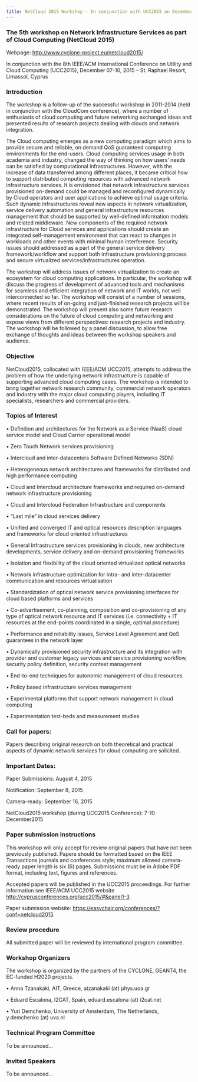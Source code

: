 ```yaml
---
title: NetCloud 2015 Workshop - In conjunction with UCC2015 on December 07-10, 2015, Limassol, Cyprus
---
```


### The 5th workshop on Network Infrastructure Services as part of Cloud Computing (NetCloud 2015)
Webpage: <http://www.cyclone-project.eu/netcloud2015/>

In conjunction with the 8th IEEE/ACM International Conference on Utility and Cloud Computing (UCC2015), 
December 07-10, 2015 – St. Raphael Resort, Limassol, Cyprus

### Introduction	

The workshop is a follow-up of the successful workshop in 2011-2014 (held in conjunction with the CloudCom conference), where a number of enthusiasts of cloud computing and future networking exchanged ideas and presented results of research projects dealing with clouds and network integration.  

The Cloud computing emerges as a new computing paradigm which aims to provide secure and reliable, on demand QoS guaranteed computing environments for the end-users. Cloud computing services usage in both academia and industry, changed the way of thinking on how users’ needs can be satisfied by computational infrastructures. However, with the increase of data transferred among different places, it became critical how to support distributed computing resources with advanced network infrastructure services. It is envisioned that network infrastructure services provisioned on-demand could be managed and reconfigured dynamically by Cloud operators and user applications to achieve optimal usage criteria. Such dynamic infrastructures reveal new aspects in network virtualization, service delivery automation and general infrastructure resources management that should be supported by well-defined information models and related middleware. New components of the required network infrastructure for Cloud services and applications should create an integrated self-management environment that can react to changes in workloads and other events with minimal human interference. Security issues should addressed as a part of the general service delivery framework/workflow and support both infrastructure provisioning process and secure virtualized services/infrastructures operation.

The workshop will address issues of network virtualization to create an ecosystem for cloud computing applications. In particular, the workshop will discuss the progress of development of advanced tools and mechanisms for seamless and efficient integration of network and IT worlds, not well interconnected so far. 
The workshop will consist of a number of sessions, where recent results of on-going and just-finished research projects will be demonstrated. The workshop will present also some future research considerations on the future of cloud computing and networking and expose views from different perspectives: research projects and industry.
The workshop will be followed by a panel discussion, to allow free exchange of thoughts and ideas between the workshop speakers and audience. 

### Objective 

NetCloud2015, collocated with IEEE/ACM UCC2015, attempts to address the problem of how the underlying network infrastructure is capable of supporting advanced cloud computing cases. The workshop is intended to bring together network research community, commercial network operators and industry with the major cloud computing players, including IT specialists, researchers and commercial providers. 

### Topics of Interest

•	Definition and architectures for the Network as a Service (NaaS) cloud service model and Cloud Carrier operational model

•	Zero Touch Network services provisioning

•	Intercloud and inter-datacenters Software Defined Networks (SDN)

•	Heterogeneous network architectures and frameworks for distributed and high performance computing

•	Cloud and Intercloud architecture frameworks and required on-demand network infrastructure provisioning

•	Cloud and Intercloud Federation Infrastructure and components

•	“Last mile” in cloud services delivery

•	Unified and converged IT and optical resources description languages and frameworks for cloud oriented infrastructures

•	General Infrastructure services provisioning in clouds, new architecture developments, service delivery and on-demand provisioning frameworks 

•	Isolation and flexibility of the cloud oriented virtualized optical networks

•	Network infrastructure optimization for intra- and inter-datacenter communication  and resources virtualisation

•	Standardization of optical network service provisioning interfaces for cloud based platforms and services 

•	Co-advertisement, co-planning, composition and co-provisioning of any type of optical network resource and IT services (i.e. connectivity + IT resources at the end-points coordinated in a single, optimal procedure)

•	Performance and reliability issues, Service Level Agreement and QoS guarantees in the network layer

•	Dynamically provisioned security infrastructure and its integration with provider and customer legacy services and service provisioning workflow, security policy definition, security context management

•	End-to-end techniques for autonomic management of cloud resources

•	Policy based infrastructure services management

•	Experimental platforms that support network management in cloud computing

•	Experimentation test-beds and measurement studies

### Call for papers:

Papers describing original research on both theoretical and practical aspects of dynamic network services for cloud computing are solicited.

### Important Dates:

Paper Submissions: August 4, 2015 

Notification: September 8, 2015

Camera-ready: September 16, 2015 

NetCloud2015 workshop (during UCC2015 Conference): 7-10 December2015 

### Paper submission instructions

This workshop will only accept for review original papers that have not been previously published. Papers should be formatted based on the IEEE Transactions journals and conferences style; maximum allowed camera-ready paper length is six (6) pages. Submissions must be in Adobe PDF format, including text, figures and references.

Accepted papers will be published in the UCC2015 proceedings. For further information see IEEE/ACM UCC2015 website http://cyprusconferences.org/ucc2015/#&panel1-3. 

Paper submission website: <https://easychair.org/conferences/?conf=netcloud2015>

### Review procedure 

All submitted paper will be reviewed by international program committee.

### Workshop Organizers

The workshop is organized by the partners of the CYCLONE, GEANT4, the EC-funded H2020 projects. 

•	Anna Tzanakaki, AIT, Greece, atzanakaki (at) phys.uoa.gr

•	Eduard Escalona, I2CAT, Spain, eduard.escalona (at) i2cat.net

•	Yuri Demchenko, University of Amsterdam, The Netherlands, y.demchenko (at) uva.nl 

### Technical Program Committee

To be announced…

### Invited Speakers

To be announced…

